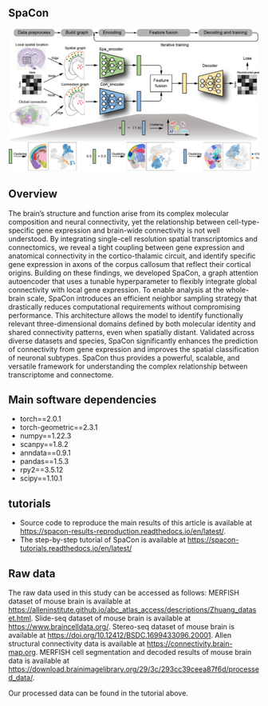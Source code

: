 ## SpaCon

![image](https://github.com/quhaichao/SpaCon/blob/main/Workflow.png)


## Overview
The brain’s structure and function arise from its complex molecular composition and neural connectivity, yet the relationship between cell-type-specific gene expression and brain-wide connectivity is not well understood. By integrating single-cell resolution spatial transcriptomics and connectomics, we reveal a tight coupling between gene expression and anatomical connectivity in the cortico-thalamic circuit, and identify specific gene expression in axons of the corpus callosum that reflect their cortical origins. Building on these findings, we developed SpaCon, a graph attention autoencoder that uses a tunable hyperparameter to flexibly integrate global connectivity with local gene expression. To enable analysis at the whole-brain scale, SpaCon introduces an efficient neighbor sampling strategy that drastically reduces computational requirements without compromising performance. This architecture allows the model to identify functionally relevant three-dimensional domains defined by both molecular identity and shared connectivity patterns, even when spatially distant. Validated across diverse datasets and species, SpaCon significantly enhances the prediction of connectivity from gene expression and improves the spatial classification of neuronal subtypes. SpaCon thus provides a powerful, scalable, and versatile framework for understanding the complex relationship between transcriptome and connectome.



## Main software dependencies

* torch==2.0.1
* torch-geometric==2.3.1
* numpy==1.22.3
* scanpy==1.8.2
* anndata==0.9.1
* pandas==1.5.3
* rpy2==3.5.12
* scipy==1.10.1



## tutorials

 * Source code to reproduce the main results of this article is available at https://spacon-results-reproduction.readthedocs.io/en/latest/.
 * The step-by-step tutorial of SpaCon is available at https://spacon-tutorials.readthedocs.io/en/latest/



## Raw data
 The raw data used in this study can be accessed as follows: MERFISH dataset of mouse brain is available at https://alleninstitute.github.io/abc_atlas_access/descriptions/Zhuang_dataset.html. Slide-seq dataset of mouse brain is available at https://www.braincelldata.org/. Stereo-seq dataset of mouse brain is available at https://doi.org/10.12412/BSDC.1699433096.20001. Allen structural connectivity data is available at https://connectivity.brain-map.org. MERFISH cell segmentation and decoded results of mouse brain data is available at https://download.brainimagelibrary.org/29/3c/293cc39ceea87f6d/processed_data/.

 Our processed data can be found in the tutorial above.
